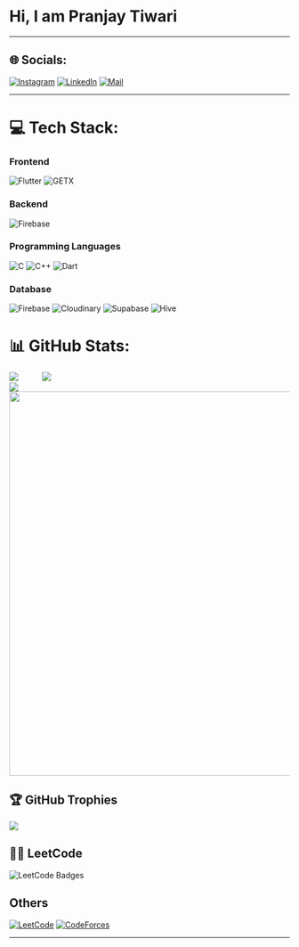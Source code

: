 <h1 style="text-align: canter;">Hi, I am Pranjay Tiwari</h1>

<!-- <a href="https://www.buymeacoffee.com/satendra03"><img src="https://img.buymeacoffee.com/button-api/?text=Buy me a Coffee&emoji=&slug=satendra03&button_colour=5F7FFF&font_colour=ffffff&font_family=Poppins&outline_colour=000000&coffee_colour=FFDD00" /></a>
<br />
[![](https://visitcount.itsvg.in/api?id=satendra03&icon=6&color=0)](https://visitcount.itsvg.in) -->

---

## 🌐 Socials:
[![Instagram](https://img.shields.io/badge/Instagram-E4405F?style=for-the-badge&logo=instagram&logoColor=white)](https://instagram.com/pranjay._.t) [![LinkedIn](https://img.shields.io/badge/LinkedIn-0077B5?style=for-the-badge&logo=linkedin&logoColor=white)](https://linkedin.com/in/pranjayt) [![Mail](https://img.shields.io/badge/Gmail-D14836?style=for-the-badge&logo=gmail&logoColor=white)](mailto:pranjayt90@gmail.com)
</br>

---

# 💻 Tech Stack:
### Frontend
![Flutter](https://img.shields.io/badge/Flutter-02569B.svg?style=for-the-badge&logo=Flutter&logoColor=white)
![GETX](https://img.shields.io/badge/GetX-8A2BE2.svg?style=for-the-badge&logo=GetX&logoColor=white)

### Backend
![Firebase](https://img.shields.io/badge/Firebase-DD2C00.svg?style=for-the-badge&logo=Firebase&logoColor=white)

### Programming Languages
![C](https://img.shields.io/badge/c-%2300599C.svg?style=for-the-badge&logo=c&logoColor=white)
![C++](https://img.shields.io/badge/c++-%2300599C.svg?style=for-the-badge&logo=c%2B%2B&logoColor=white)
![Dart](https://img.shields.io/badge/Dart-0175C2.svg?style=for-the-badge&logo=Dart&logoColor=white)



### Database
<!-- ![MySQL](https://img.shields.io/badge/mysql-%2300000f.svg?style=for-the-badge&logo=mysql&logoColor=white) -->
<!-- ![MongoDB](https://img.shields.io/badge/MongoDB-%234ea94b.svg?style=for-the-badge&logo=mongodb&logoColor=white) -->
![Firebase](https://img.shields.io/badge/Firebase-DD2C00.svg?style=for-the-badge&logo=Firebase&logoColor=white)
![Cloudinary](https://img.shields.io/badge/Cloudinary-3448C5.svg?style=for-the-badge&logo=Cloudinary&logoColor=white)
![Supabase](https://img.shields.io/badge/Supabase-3FCF8E.svg?style=for-the-badge&logo=Supabase&logoColor=white)
![Hive](https://img.shields.io/badge/Hive-FF7A00.svg?style=for-the-badge&logo=Hive&logoColor=white)


<!-- ### Graphics
![Adobe Lightroom](https://img.shields.io/badge/Adobe%20Lightroom-31A8FF.svg?style=for-the-badge&logo=Adobe%20Lightroom&logoColor=white)
![Canva](https://img.shields.io/badge/Canva-%2300C4CC.svg?style=for-the-badge&logo=Canva&logoColor=white)
![Figma](https://img.shields.io/badge/Figma-F24E1E.svg?style=for-the-badge&logo=Figma&logoColor=white) -->

<!-- ### Hosting/SaaS
![Vercel](https://img.shields.io/badge/Vercel-000000.svg?style=for-the-badge&logo=Vercel&logoColor=white)
![Netlify](https://img.shields.io/badge/Netlify-00C7B7.svg?style=for-the-badge&logo=Netlify&logoColor=white)
![Render](https://img.shields.io/badge/Render-000000.svg?style=for-the-badge&logo=Render&logoColor=white)
![GitHub Pages](https://img.shields.io/badge/GitHub%20Pages-222222.svg?style=for-the-badge&logo=GitHub-Pages&logoColor=white)
![AWS](https://img.shields.io/badge/AWS-%23FF9900.svg?style=for-the-badge&logo=amazon-aws&logoColor=white) -->


# 📊 GitHub Stats:
![](https://github-readme-stats.vercel.app/api?username=pranjay-t&theme=dark&hide_border=false&include_all_commits=true&count_private=false)<span width="50px"> &nbsp; &nbsp; &nbsp; &nbsp; &nbsp;</span>
![](https://github-readme-streak-stats.herokuapp.com/?user=pranjay-t&theme=dark&hide_border=false)</br>
![](https://github-readme-stats.vercel.app/api/top-langs/?username=pranjay-t&theme=dark&hide_border=false&include_all_commits=true&count_private=false&)
<img width="690px" src="https://github-readme-activity-graph.vercel.app/graph?username=pranjay-t&theme=github">
</br>

<!-- ## 🔝 Top Contributed Repo
![](https://github-contributor-stats.vercel.app/api?username=pranjay-t) -->

## 🏆 GitHub Trophies
![](https://github-profile-trophy.vercel.app/?username=pranjay-t&theme=radical&no-frame=false&no-bg=false&margin-w=4)

## 👨‍💻 LeetCode
<img src="https://leetcode-badge-showcase.vercel.app/api?username=pranjay_t&theme=dark&border=border&animated=true" alt="LeetCode Badges"/>

## Others 
[![LeetCode](https://img.shields.io/badge/-LeetCode-FFA116?style=for-the-badge&logo=LeetCode&logoColor=black)](https://leetcode.com/pranjay_t/)
[![CodeForces](https://img.shields.io/badge/Codeforces-445f9d?style=for-the-badge&logo=Codeforces&logoColor=white)](https://codeforces.com/profile/pranjay_t)


<!-- ### ✍️ Random Dev Quote
![](https://quotes-github-readme.vercel.app/api?type=horizontal&theme=dark) -->


---

